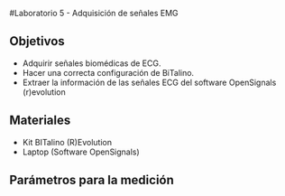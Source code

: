 #Laboratorio 5 - Adquisición de señales EMG

## Objetivos
- Adquirir señales biomédicas de ECG.
- Hacer una correcta configuración de BiTalino.
- Extraer la información de las señales ECG del software OpenSignals (r)evolution

## Materiales
- Kit BITalino (R)Evolution
- Laptop (Software OpenSignals)

## Parámetros para la medición



